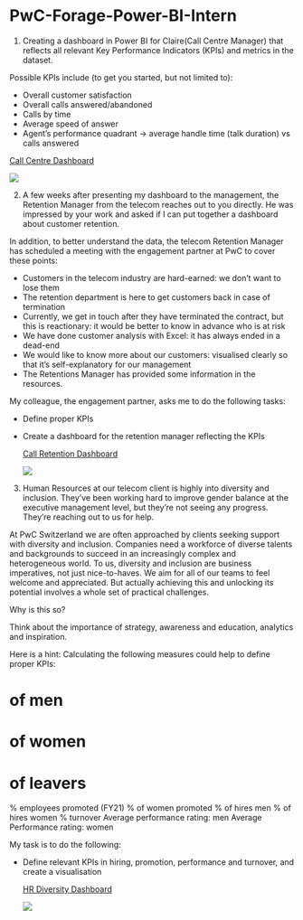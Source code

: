 # PwC-Forage-Power-BI-Intern

1. Creating a dashboard in Power BI for Claire(Call Centre Manager) that reflects all relevant Key Performance Indicators (KPIs) and metrics in the dataset. 

Possible KPIs include (to get you started, but not limited to):
- Overall customer satisfaction
- Overall calls answered/abandoned
- Calls by time
- Average speed of answer
- Agent’s performance quadrant -> average handle time (talk duration) vs calls answered

[Call Centre Dashboard](https://github.com/prashantsingh8962/PwC-Forage-Power-BI-Intern/blob/main/Dashboard/pwc.pbix)

<img src="https://github.com/prashantsingh8962/PwC_Forage_PowerBI_Intern/blob/main/Resources/PwC%20Call%20Centre.png" class="center">


2. A few weeks after presenting my dashboard to the management, the Retention Manager from the telecom reaches out to you directly. He was impressed by your work and asked if I can put together a dashboard about customer retention.

In addition, to better understand the data, the telecom Retention Manager has scheduled a meeting with the engagement partner at PwC to cover these points:

- Customers in the telecom industry are hard-earned: we don’t want to lose them
- The retention department is here to get customers back in case of termination 
- Currently, we get in touch after they have terminated the contract, but this is reactionary: it would be better to know in advance who is at risk 
- We have done customer analysis with Excel: it has always ended in a dead-end
- We would like to know more about our customers: visualised clearly so that it’s self-explanatory for our management
- The Retentions Manager has provided some information in the resources.

My colleague, the engagement partner, asks me to do the following tasks:

- Define proper KPIs
- Create a dashboard for the retention manager reflecting the KPIs

  [Call Retention Dashboard](https://github.com/prashantsingh8962/PwC-Forage-Power-BI-Intern/blob/main/Dashboard/Pwc.Retention.pbix)

  <img src="https://github.com/prashantsingh8962/PwC_Forage_PowerBI_Intern/blob/main/Resources/PwC%20Retention.png" class="center">



3. Human Resources at our telecom client is highly into diversity and inclusion. They’ve been working hard to improve gender balance at the executive management level, but they’re not seeing any progress. They’re reaching out to us for help.

At PwC Switzerland we are often approached by clients seeking support with diversity and inclusion. Companies need a workforce of diverse talents and backgrounds to succeed in an increasingly complex and heterogeneous world. To us, diversity and inclusion are business imperatives, not just nice-to-haves. We aim for all of our teams to feel welcome and appreciated. But actually achieving this and unlocking its potential involves a whole set of practical challenges.

Why is this so?

Think about the importance of strategy, awareness and education, analytics and inspiration. 

Here is a hint: Calculating the following measures could help to define proper KPIs:

# of men
# of women
# of leavers
% employees promoted (FY21)
% of women promoted
% of hires men
% of hires women
% turnover 
Average performance rating: men
Average Performance rating: women

My task is to do the following:
- Define relevant KPIs in hiring, promotion, performance and turnover, and create a visualisation

  [HR Diversity Dashboard](https://github.com/prashantsingh8962/PwC-Forage-Power-BI-Intern/blob/main/Dashboard/PWC_diversity.pbix)

  <img src="https://github.com/prashantsingh8962/PwC_Forage_PowerBI_Intern/blob/main/Resources/PwC%20HR%20Diversity.png" class="center">
